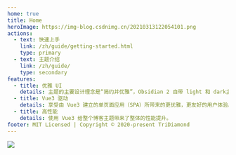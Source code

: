 ```yaml
---
home: true
title: Home
heroImage: https://img-blog.csdnimg.cn/20210313122054101.png
actions:
  - text: 快速上手
    link: /zh/guide/getting-started.html
    type: primary
  - text: 主题介绍
    link: /zh/guide/
    type: secondary
features:
  - title: 优雅 UI
    details: 主题的主要设计理念是“简约并优雅”，Obsidian 2 自带 light 和 dark主题。
  - title: Vue3 驱动
    details: 享受由 Vue3 建立的单页面应用（SPA）所带来的更优雅，更友好的用户体验。
  - title: 高性能
    details: 使用 Vue3 给整个博客主题带来了整体的性能提升。
footer: MIT Licensed | Copyright © 2020-present TriDiamond
---
```


![](https://img-blog.csdnimg.cn/20210312092548510.png?x-oss-process=image/watermark,type_ZmFuZ3poZW5naGVpdGk,shadow_10,text_aHR0cHM6Ly9ibG9nLmNzZG4ubmV0L1RyaURpYW1vbmQ2,size_16,color_FFFFFF,t_70)
